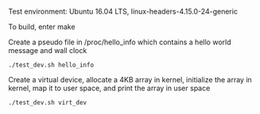 Test environment: Ubuntu 16.04 LTS, linux-headers-4.15.0-24-generic 

To build, enter make 

Create a pseudo file in /proc/hello_info which contains a hello world message and wall clock 
```
./test_dev.sh hello_info 
```

Create a virtual device, allocate a 4KB array in kernel, initialize the array in kernel, map it to user space, and print the array in user space 
```
./test_dev.sh virt_dev 
```
